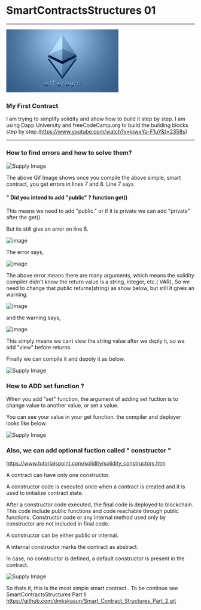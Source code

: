 # SmartContractsStructures 01
----
![Supply Image](Images/Eth.jpg)

### My First Contract

I am trying to simplify solidity and show how to build it step by step. 
I am using Dapp University and freeCodeCamp.org to build the building blocks step by step.(https://www.youtube.com/watch?v=ipwxYa-F1uY&t=2358s)

----
### How to find errors and how to solve them?

![Supply Image](Images/one.gif)

The above Gif Image shows once you compile the above simple, smart contract, you get errors in lines 7 and 8. Line 7 says 

#### " Did you intend to add "public" ? function get() 

This means we need to add "public." or if it is private we can add "private" after the get().

But its still give an error on line 8.

![image](https://user-images.githubusercontent.com/71329902/115631370-8a217f80-a2ba-11eb-832f-891210421384.png)

The error says,

![image](https://user-images.githubusercontent.com/71329902/115631491-c7860d00-a2ba-11eb-995f-6142467fef61.png)

The above error means there are many arguments, which means the solidity compiler didn't know the return value is a string, integer, etc.( VAR), So we need to change that public returns(string) as show below, but still it gives an warning.

![image](https://user-images.githubusercontent.com/71329902/115632272-36179a80-a2bc-11eb-8355-8aa7aedd5e53.png) 

and the warning says,

![image](https://user-images.githubusercontent.com/71329902/115632313-49c30100-a2bc-11eb-8af8-3d9399959d2f.png)

This simply means we cant view the string value after we deply it, so we add "view" before returns.

Finally we can compile it and depoly it as below.

![Supply Image](Images/two.gif)

### How to ADD set function ?

When you add "set" function, the argument of adding set fuction is to change value to another value, or set a value. 

You can see your value in your get function. the compiler and deployer looks like below. 

![Supply Image](Images/three.gif)

### Also, we can add optional fuction called " constructor "

https://www.tutorialspoint.com/solidity/solidity_constructors.htm

A contract can have only one constructor.

A constructor code is executed once when a contract is created and it is used to initialize contract state.

After a constructor code executed, the final code is deployed to blockchain. This code include public functions and code reachable through public functions. Constructor code or any internal method used only by constructor are not included in final code.

A constructor can be either public or internal.

A internal constructor marks the contract as abstract.

In case, no constructor is defined, a default constructor is present in the contract.

![Supply Image](Images/four.gif)

So thats it, this is the most simple smart contract.. To be continue see SmartContractsStructures Part II
https://github.com/dmkskasun/Smart_Contract_Structures_Part_2.git









